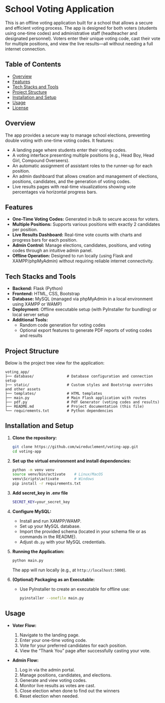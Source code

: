 # School Voting Application

This is an offline voting application built for a school that allows a secure and efficient voting process. The app is designed for both voters (students using one-time codes) and administrative staff (headteacher and designated personnel). Voters enter their unique voting code, cast their vote for multiple positions, and view the live results—all without needing a full internet connection.

## Table of Contents

- [Overview](#overview)
- [Features](#features)
- [Tech Stacks and Tools](#tech-stacks-and-tools)
- [Project Structure](#project-structure)
- [Installation and Setup](#installation-and-setup)
- [Usage](#usage)
- [License](#license)

## Overview

The app provides a secure way to manage school elections, preventing double voting with one-time voting codes. It features:
- A landing page where students enter their voting codes.
- A voting interface presenting multiple positions (e.g., Head Boy, Head Girl, Compound Overseers).
- An automatic assignment of assistant roles to the runner-up for each position.
- An admin dashboard that allows creation and management of elections, positions, candidates, and the generation of voting codes.
- Live results pages with real-time visualizations showing vote percentages via horizontal progress bars.

## Features

- **One-Time Voting Codes:** Generated in bulk to secure access for voters.
- **Multiple Positions:** Supports various positions with exactly 2 candidates per position.
- **Live Results Dashboard:** Real-time vote counts with charts and progress bars for each position.
- **Admin Control:** Manage elections, candidates, positions, and voting codes through an intuitive admin panel.
- **Offline Operation:** Designed to run locally (using Flask and XAMPP/phpMyAdmin) without requiring reliable internet connectivity.

## Tech Stacks and Tools

- **Backend:** Flask (Python)
- **Frontend:** HTML, CSS, Bootstrap
- **Database:** MySQL (managed via phpMyAdmin in a local environment using XAMPP or WAMP)
- **Deployment:** Offline executable setup (with PyInstaller for bundling) or local server setup
- **Additional Tools:** 
  - Random code generation for voting codes
  - Optional export features to generate PDF reports of voting codes and results

## Project Structure

Below is the project tree view for the application:

```
voting_app/
├── database/               # Database configuration and connection setup
├── static/                 # Custom styles and Bootstrap overrides and other assets
├── templates/              # HTML templates
├── main.py                 # Main Flask application with routes
├── pdf.py                  # Pdf Generator (voting codes and results)
├── README.md               # Project documentation (this file)
└── requirements.txt        # Python dependencies

```

## Installation and Setup

1. **Clone the repository:**
   ```bash
   git clone https://github.com/wireduclement/voting-app.git
   cd voting-app
   ```

2. **Set up the virtual environment and install dependencies:**
   ```bash
   python -m venv venv
   source venv/bin/activate    # Linux/MacOS
   venv\Scripts\activate       # Windows
   pip install -r requirements.txt
   ```

3. **Add secret_key in .env file**
   ```bash
   SECRET_KEY=your_secret_key
   ```

4. **Configure MySQL:**
   - Install and run XAMPP/WAMP.
   - Set up your MySQL database.
   - Import the provided schema (located in your schema file or as commands in the README).
   - Adjust `db.py` with your MySQL credentials.

5. **Running the Application:**
   ```bash
   python main.py
   ```
   The app will run locally (e.g., at `http://localhost:5000`).

6. **(Optional) Packaging as an Executable:**
   - Use PyInstaller to create an executable for offline use:
     ```bash
     pyinstaller --onefile main.py
     ```

## Usage

- **Voter Flow:**
  1. Navigate to the landing page.
  2. Enter your one-time voting code.
  3. Vote for your preferred candidates for each position.
  4. View the “Thank You” page after successfully casting your vote.

- **Admin Flow:**
  1. Log in via the admin portal.
  2. Manage positions, candidates, and elections.
  3. Generate and view voting codes.
  4. Monitor live results as votes are cast.
  5. Close election when done to find out the winners
  6. Reset election when needed.

